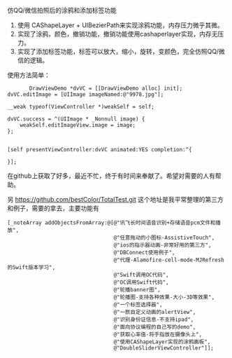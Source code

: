仿QQ/微信拍照后的涂鸦和添加标签功能

1. 使用 CAShapeLayer + UIBezierPath来实现涂鸦功能，内存压力微乎其微。
2. 实现了涂鸦，颜色，撤销功能，撤销功能使用cashaperlayer实现，内存无压力。
3. 实现了添加标签功能，标签可以放大，缩小，旋转，变颜色，完全仿照QQ/微信的逻辑。


使用方法简单： 
         

           DrawViewDemo *dvVC = [[DrawViewDemo alloc] init];
    dvVC.editImage = [UIImage imageNamed:@"9978.jpg"];
    
    __weak typeof(ViewController *)weakSelf = self;
    
    dvVC.success = ^(UIImage * _Nonnull image) {
        weakSelf.editImageView.image = image;
    };
    
    
    [self presentViewController:dvVC animated:YES completion:^{
        
    }];

在github上获取了好多，最近不忙，终于有时间来奉献了。希望对需要的人有帮助。

另 https://github.com/bestColor/TotalTest.git 这个地址是我平常整理的第三方和例子，需要的拿去，主要功能有

    [_noteArray addObjectsFromArray:@[@"讯飞长时间语音识别+存储语音pcm文件和播放",
                                      @"任意拖动的小图标-AssistiveTouch",
                                      @"ios的指示器动画-非常好用的第三方",
                                      @"DBConnect使用例子",
                                      @"代理-Alamofire-cell-mode-MJRefresh的Swift版本学习",
                                      @"Swift调用OC代码",
                                      @"OC调用Swift代码",
                                      @"轮播banner图",
                                      @"轮播图-支持各种效果-大小-3D等效果",
                                      @"一个标签选择器",
                                      @"一款自定义动画的alertView",
                                      @"识别身份证信息-不支持ipad",
                                      @"面向协议编程的自己写的demo",
                                      @"获取心率值-将手指放在摄像头上",
                                      @"使用CAShapeLayer实现的涂鸦画板",
                                      @"DoubleSliderViewController"]];
